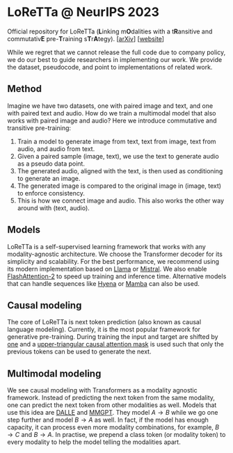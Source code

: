 # LoReTTa @ NeurIPS 2023
Official repository for LoReTTa ($`\textbf{L}`$inking m$`\textbf{O}`$dalities with a t$`\textbf{R}`$ansitive and commutativ$`\textbf{E}`$ pre-$`\textbf{T}`$raining s$`\textbf{T}`$r$`\textbf{A}`$tegy). [[arXiv](https://arxiv.org/abs/2305.14243)] [[website](https://nips.cc/virtual/2023/poster/70522)]


While we regret that we cannot release the full code due to company policy, we do our best to guide researchers in implementing our work. We provide the dataset, pseudocode, and point to implementations of related work. 

## Method

Imagine we have two datasets, one with paired image and text, and one with paired text and audio. How do we train a multimodal model that also works with paired image and audio? Here we introduce commutative and transitive pre-training: 

1. Train a model to generate image from text, text from image, text from audio, and audio from text.
2. Given a paired sample (image, text), we use the text to generate audio as a pseudo data point.
3. The generated audio, aligned with the text, is then used as conditioning to generate an image.
4. The generated image is compared to the original image in (image, text) to enforce consistency.
5. This is how we connect image and audio. This also works the other way around with (text, audio).

## Models

LoReTTa is a self-supervised learning framework that works with any modality-agnostic architecture. We choose the Transformer decoder for its simplicity and scalability. For the best performance, we recommend using its modern implementation based on [Llama](https://github.com/facebookresearch/llama/blob/main/llama/model.py) or [Mistral](https://github.com/mistralai/mistral-src/blob/main/mistral/model.py). We also enable [FlashAttention-2](https://github.com/Dao-AILab/flash-attention) to speed up training and inference time. Alternative models that can handle sequences like [Hyena](https://github.com/HazyResearch/flash-fft-conv) or [Mamba](https://github.com/state-spaces/mamba) can also be used.

## Causal modeling

The core of LoReTTa is next token prediction (also known as causal language modeling). Currently, it is the most popular framework for generative pre-training. During training the input and target are shifted by [one](https://github.com/jzhang38/TinyLlama/blob/bf122247c486b6b897050e98cbb7bedae8eeba73/pretrain/tinyllama.py#L165) and a [upper-triangular causal attention mask](https://github.com/karpathy/minGPT/blob/37baab71b9abea1b76ab957409a1cc2fbfba8a26/mingpt/model.py#L63) is used such that only the previous tokens can be used to generate the next.

## Multimodal modeling

We see causal modeling with Transformers as a modality agnostic framework. Instead of predicting the next token from the same modality, one can predict the next token from other modalities as well. Models that use this idea are [DALLE](https://github.com/lucidrains/DALLE-pytorch/blob/58c1e1a4fef10725a79bd45cdb5581c03e3e59e7/dalle_pytorch/dalle_pytorch.py#L576) and [MMGPT](https://github.com/mugen-org/MUGEN_baseline/blob/eb0c35b82a1cc3058bbe364f59a423294fb59e20/lib/models/gpt/gpt.py#L109). They model $`A \rightarrow B`$ while we go one step further and model $`B \rightarrow A`$ as well. In fact, if the model has enough capacity, it can process even more modality combinations, for example, $`B \rightarrow C`$ and $`B \rightarrow A`$. In practise, we prepend a class token (or modality token) to every modality to help the model telling the modalities apart.
